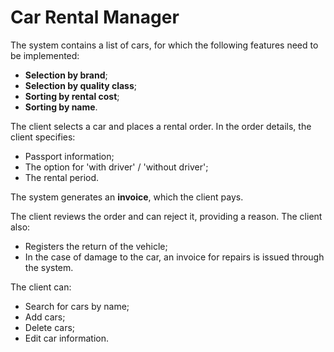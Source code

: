 # Car Rental Manager

The system contains a list of cars, for which the following features need to be implemented:
- **Selection by brand**;
- **Selection by quality class**;
- **Sorting by rental cost**;
- **Sorting by name**.

The client selects a car and places a rental order. In the order details, the client specifies:
- Passport information;
- The option for 'with driver' / 'without driver';
- The rental period.

The system generates an **invoice**, which the client pays.

The client reviews the order and can reject it, providing a reason. The client also:
- Registers the return of the vehicle;
- In the case of damage to the car, an invoice for repairs is issued through the system.

The client can:
- Search for cars by name;
- Add cars;
- Delete cars;
- Edit car information.